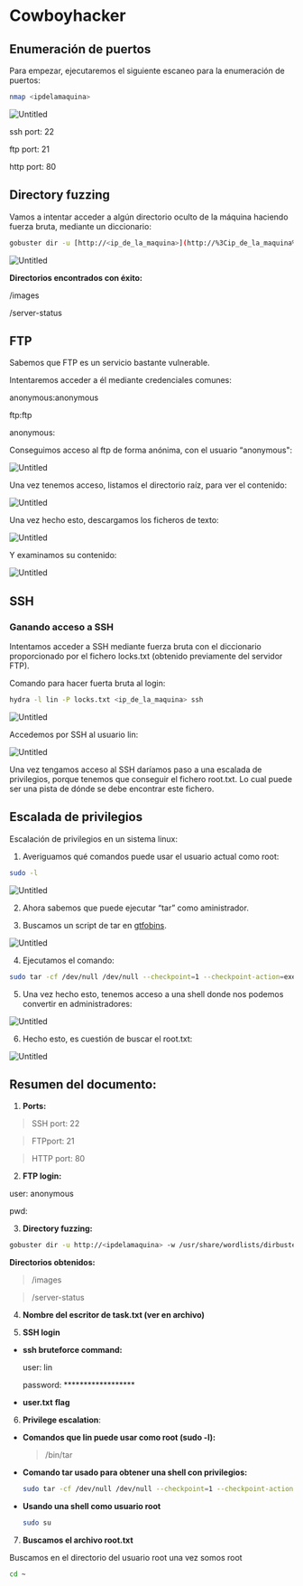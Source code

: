 # Cowboyhacker

## Enumeración de puertos

Para empezar, ejecutaremos el siguiente escaneo para la enumeración de puertos:

```bash
nmap <ipdelamaquina>
```

![Untitled](Cowboyhacker%20d4134bfcc4044fd1bf4e8ca29482b82d/Untitled.png)

ssh port: 22

ftp port: 21

http port: 80

## Directory fuzzing

Vamos a intentar acceder a algún directorio oculto de la máquina haciendo fuerza bruta, mediante un diccionario:

```bash
gobuster dir -u [http://<ip_de_la_maquina>](http://%3Cip_de_la_maquina%3E/) -w /usr/share/wordlists/dirbuster/directory-list-2.3-medium.txt
```

![Untitled](Cowboyhacker%20d4134bfcc4044fd1bf4e8ca29482b82d/Untitled%201.png)

**Directorios encontrados con éxito:**

/images

/server-status

## FTP

Sabemos que FTP es un servicio bastante vulnerable.

Intentaremos acceder a él mediante credenciales comunes:

anonymous:anonymous

ftp:ftp

anonymous:

Conseguimos acceso al ftp de forma anónima, con el usuario “anonymous":

![Untitled](Cowboyhacker%20d4134bfcc4044fd1bf4e8ca29482b82d/Untitled%202.png)

Una vez tenemos acceso, listamos el directorio raíz, para ver el contenido:

![Untitled](Cowboyhacker%20d4134bfcc4044fd1bf4e8ca29482b82d/Untitled%203.png)

Una vez hecho esto, descargamos los ficheros de texto:

![Untitled](Cowboyhacker%20d4134bfcc4044fd1bf4e8ca29482b82d/Untitled%204.png)

Y examinamos su contenido:

![Untitled](Cowboyhacker%20d4134bfcc4044fd1bf4e8ca29482b82d/Untitled%205.png)

## SSH

### Ganando acceso a SSH

Intentamos acceder a SSH mediante fuerza bruta con el diccionario proporcionado por el fichero locks.txt (obtenido previamente del servidor FTP).

Comando para hacer fuerta bruta al login:

```bash
hydra -l lin -P locks.txt <ip_de_la_maquina> ssh
```

![Untitled](Cowboyhacker%20d4134bfcc4044fd1bf4e8ca29482b82d/Untitled%206.png)

Accedemos por SSH al usuario lin:

![Untitled](Cowboyhacker%20d4134bfcc4044fd1bf4e8ca29482b82d/Untitled%207.png)

Una vez tengamos acceso al SSH daríamos paso a una escalada de privilegios, porque tenemos que conseguir el fichero root.txt. Lo cual puede ser una pista de dónde se debe encontrar este fichero.

## Escalada de privilegios

Escalación de privilegios en un sistema linux:

1. Averiguamos qué comandos puede usar el usuario actual como root:

```bash
sudo -l
```

![Untitled](Cowboyhacker%20d4134bfcc4044fd1bf4e8ca29482b82d/Untitled%208.png)

2. Ahora sabemos que puede ejecutar “tar” como aministrador.

3. Buscamos un script de tar en [gtfobins](https://gtfobins.github.io/).

![Untitled](Cowboyhacker%20d4134bfcc4044fd1bf4e8ca29482b82d/Untitled%209.png)

4. Ejecutamos el comando:

```bash
sudo tar -cf /dev/null /dev/null --checkpoint=1 --checkpoint-action=exec=/bin/sh
```

5. Una vez hecho esto, tenemos acceso a una shell donde nos podemos convertir en administradores:

![Untitled](Cowboyhacker%20d4134bfcc4044fd1bf4e8ca29482b82d/Untitled%2010.png)

6. Hecho esto, es cuestión de buscar el root.txt:

![Untitled](Cowboyhacker%20d4134bfcc4044fd1bf4e8ca29482b82d/Untitled%2011.png)

## Resumen del documento:

1. **Ports:**

> SSH port: 22
> 

> FTPport: 21
> 

> HTTP port: 80
> 

2. **FTP login:**

user: anonymous

pwd: 

3. **Directory fuzzing:**

```bash
gobuster dir -u http://<ipdelamaquina> -w /usr/share/wordlists/dirbuster/directory-list-2.3-medium.txt
```

**Directorios obtenidos:**

> /images
> 

> /server-status
> 

4. **Nombre del escritor de task.txt (ver en archivo)**


5. **SSH login**


- **ssh bruteforce command:**

   user: lin

   password: ******************

- **user.txt** **flag**

6. **Privilege escalation**:

- **Comandos que lin puede usar como root (**sudo -l**):**

    > /bin/tar
    > 

- **Comando tar usado para obtener una shell con privilegios:**

    ```bash
    sudo tar -cf /dev/null /dev/null --checkpoint=1 --checkpoint-action=exec=/bin/sh
    ```

- **Usando una shell como usuario root**

    ```bash
    sudo su 
    ```

7. **Buscamos el archivo root.txt**

  Buscamos en el directorio del usuario root una vez somos root

```bash
cd ~
```